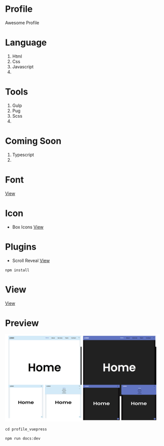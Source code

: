 # Profile

Awesome Profile

# Language

1. Html
2. Css
3. Javascript
4.

# Tools

1. Gulp
2. Pug
3. Scss
4.

# Coming Soon

1. Typescript
2.

# Font

[View]()

# Icon

- Box Icons
  [View](https://boxicons.com/)

# Plugins

- Scroll Reveal
  [View](https://scrollrevealjs.org/guide/hello-world.html)

```
npm install
```

# View

[View](https://learncodingeasy.github.io/Profile/dist/)

# Preview

![This is an image](https://raw.githubusercontent.com/LearnCodingEasy/Navbar-1/main/dist/images/Navbar-1920.jpg)

```
cd profile_vuepress
```

```
npm run docs:dev
```
